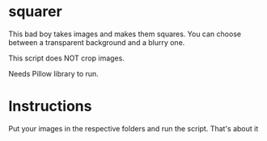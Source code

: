 # squarer
This bad boy takes images and makes them squares. You can choose between a transparent background and a blurry one.

This script does NOT crop images.

Needs Pillow library to run. 

# Instructions

Put your images in the respective folders and run the script. That's about it
